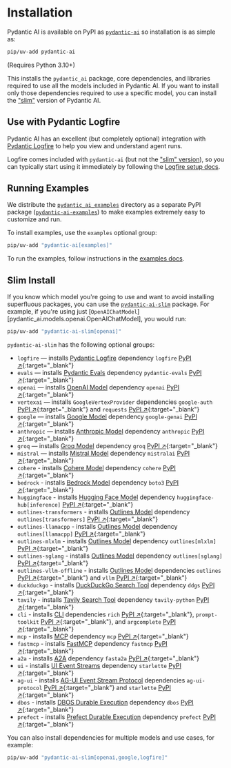 # Installation

Pydantic AI is available on PyPI as [`pydantic-ai`](https://pypi.org/project/pydantic-ai/) so installation is as simple as:

```bash
pip/uv-add pydantic-ai
```

(Requires Python 3.10+)

This installs the `pydantic_ai` package, core dependencies, and libraries required to use all the models included in Pydantic AI.
If you want to install only those dependencies required to use a specific model, you can install the ["slim"](#slim-install) version of Pydantic AI.

## Use with Pydantic Logfire

Pydantic AI has an excellent (but completely optional) integration with [Pydantic Logfire](https://pydantic.dev/logfire) to help you view and understand agent runs.

Logfire comes included with `pydantic-ai` (but not the ["slim" version](#slim-install)), so you can typically start using it immediately by following the [Logfire setup docs](logfire.md#using-logfire).

## Running Examples

We distribute the [`pydantic_ai_examples`](https://github.com/pydantic/pydantic-ai/tree/main/examples/pydantic_ai_examples) directory as a separate PyPI package ([`pydantic-ai-examples`](https://pypi.org/project/pydantic-ai-examples/)) to make examples extremely easy to customize and run.

To install examples, use the `examples` optional group:

```bash
pip/uv-add "pydantic-ai[examples]"
```

To run the examples, follow instructions in the [examples docs](examples/setup.md).

## Slim Install

If you know which model you're going to use and want to avoid installing superfluous packages, you can use the [`pydantic-ai-slim`](https://pypi.org/project/pydantic-ai-slim/) package.
For example, if you're using just [`OpenAIChatModel`][pydantic_ai.models.openai.OpenAIChatModel], you would run:

```bash
pip/uv-add "pydantic-ai-slim[openai]"
```

`pydantic-ai-slim` has the following optional groups:

* `logfire` — installs [Pydantic Logfire](logfire.md) dependency `logfire` [PyPI ↗](https://pypi.org/project/logfire){:target="_blank"}
* `evals` — installs [Pydantic Evals](evals.md) dependency `pydantic-evals` [PyPI ↗](https://pypi.org/project/pydantic-evals){:target="_blank"}
* `openai` — installs [OpenAI Model](models/openai.md) dependency `openai` [PyPI ↗](https://pypi.org/project/openai){:target="_blank"}
* `vertexai` — installs `GoogleVertexProvider` dependencies `google-auth` [PyPI ↗](https://pypi.org/project/google-auth){:target="_blank"} and `requests` [PyPI ↗](https://pypi.org/project/requests){:target="_blank"}
* `google` — installs [Google Model](models/google.md) dependency `google-genai` [PyPI ↗](https://pypi.org/project/google-genai){:target="_blank"}
* `anthropic` — installs [Anthropic Model](models/anthropic.md) dependency `anthropic` [PyPI ↗](https://pypi.org/project/anthropic){:target="_blank"}
* `groq` — installs [Groq Model](models/groq.md) dependency `groq` [PyPI ↗](https://pypi.org/project/groq){:target="_blank"}
* `mistral` — installs [Mistral Model](models/mistral.md) dependency `mistralai` [PyPI ↗](https://pypi.org/project/mistralai){:target="_blank"}
* `cohere` - installs [Cohere Model](models/cohere.md) dependency `cohere` [PyPI ↗](https://pypi.org/project/cohere){:target="_blank"}
* `bedrock` - installs [Bedrock Model](models/bedrock.md) dependency `boto3` [PyPI ↗](https://pypi.org/project/boto3){:target="_blank"}
* `huggingface` - installs [Hugging Face Model](models/huggingface.md) dependency `huggingface-hub[inference]` [PyPI ↗](https://pypi.org/project/huggingface-hub){:target="_blank"}
* `outlines-transformers` - installs [Outlines Model](outlines.md) dependency `outlines[transformers]` [PyPI ↗](https://pypi.org/project/outlines){:target="_blank"}
* `outlines-llamacpp` - installs [Outlines Model](outlines.md) dependency `outlines[llamacpp]` [PyPI ↗](https://pypi.org/project/outlines){:target="_blank"}
* `outlines-mlxlm` - installs [Outlines Model](models/outlines.md) dependency `outlines[mlxlm]` [PyPI ↗](https://pypi.org/project/outlines){:target="_blank"}
* `outlines-sglang` - installs [Outlines Model](models/outlines.md) dependency `outlines[sglang]` [PyPI ↗](https://pypi.org/project/outlines){:target="_blank"}
* `outlines-vllm-offline` - installs [Outlines Model](outlines.md) dependencies `outlines` [PyPI ↗](https://pypi.org/project/outlines){:target="_blank"} and `vllm` [PyPI ↗](https://pypi.org/project/vllm){:target="_blank"}
* `duckduckgo` - installs [DuckDuckGo Search Tool](common-tools.md#duckduckgo-search-tool) dependency `ddgs` [PyPI ↗](https://pypi.org/project/ddgs){:target="_blank"}
* `tavily` - installs [Tavily Search Tool](common-tools.md#tavily-search-tool) dependency `tavily-python` [PyPI ↗](https://pypi.org/project/tavily-python){:target="_blank"}
* `cli` - installs [CLI](cli.md) dependencies `rich` [PyPI ↗](https://pypi.org/project/rich){:target="_blank"}, `prompt-toolkit` [PyPI ↗](https://pypi.org/project/prompt-toolkit){:target="_blank"}, and `argcomplete` [PyPI ↗](https://pypi.org/project/argcomplete){:target="_blank"}
* `mcp` - installs [MCP](mcp/client.md) dependency `mcp` [PyPI ↗](https://pypi.org/project/mcp){:target="_blank"}
* `fastmcp` - installs [FastMCP](mcp/fastmcp-client.md) dependency `fastmcp` [PyPI ↗](https://pypi.org/project/fastmcp){:target="_blank"}
* `a2a` - installs [A2A](a2a.md) dependency `fasta2a` [PyPI ↗](https://pypi.org/project/fasta2a){:target="_blank"}
* `ui` - installs [UI Event Streams](ui/overview.md) dependency `starlette` [PyPI ↗](https://pypi.org/project/starlette){:target="_blank"}
* `ag-ui` - installs [AG-UI Event Stream Protocol](ui/ag-ui.md) dependencies `ag-ui-protocol` [PyPI ↗](https://pypi.org/project/ag-ui-protocol){:target="_blank"} and `starlette` [PyPI ↗](https://pypi.org/project/starlette){:target="_blank"}
* `dbos` - installs [DBOS Durable Execution](durable_execution/dbos.md) dependency `dbos` [PyPI ↗](https://pypi.org/project/dbos){:target="_blank"}
* `prefect` - installs [Prefect Durable Execution](durable_execution/prefect.md) dependency `prefect` [PyPI ↗](https://pypi.org/project/prefect){:target="_blank"}

You can also install dependencies for multiple models and use cases, for example:

```bash
pip/uv-add "pydantic-ai-slim[openai,google,logfire]"
```
